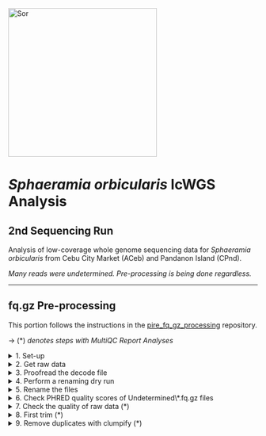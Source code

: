 <img src="http://www.fishbiosystem.ru/PERCIFORMES/Apogonidae/Foto/(Sphaeramia%20orbicularis)%2092f.jpg" alt="Sor" width="300"/>

# *Sphaeramia orbicularis* lcWGS Analysis 

## 2nd Sequencing Run

Analysis of low-coverage whole genome sequencing data for *Sphaeramia orbicularis* from Cebu City Market (ACeb) and Pandanon Island (CPnd). 

_Many reads were undetermined. Pre-processing is being done regardless._

---

## fq.gz Pre-processing

This portion follows the instructions in the [pire_fq_gz_processing](https://github.com/philippinespire/pire_fq_gz_processing) repository. 

→ (*) _denotes steps with MultiQC Report Analyses_

<details><summary>1. Set-up</summary>

### 1. Set-up

Make 2nd sequencing run directory and a README.
```
cd /archive/carpenterlab/pire/pire_sphaeramia_orbicularis_lcwgs

mkdir 2nd_sequencing_run

cd /archive/carpenterlab/pire/pire_sphaeramia_orbicularis_lcwgs/2nd_sequencing_run

nano README.md
```
---
</details>


<details><summary>2. Get raw data</summary>

### 2. Get raw data

Copy raw \*.fq.gz files from the downloads directory.
```
rsync -r /archive/carpenterlab/pire/downloads/sphaeramia_orbicularis/2nd_sequencing_run/fq_raw /archive/carpenterlab/pire/pire_sphaeramia_orbicularis_lcwgs/2nd_sequencing_run/ &
```

It seems that half of the \*.fq.gz files were lost in the renaming process for the original 2nd sequencing run directory. The samples were sequenced twice in different lanes and the original file names were all the same except for the lane ID (L2 & L3). I think `renameFQGZ.bash` takes into account the lane ID, but the `Sor_lcwgs-SeqLane_SequenceNameDecode.tsv` file does not have lane IDs and only has half of the lines that it should, so the files were overwritten. After a cursory glance at a couple of \*.fq.gz files, it looks like L2 files were overwritten by L3 files. That original 2nd sequencing run directory progressed through pire_fq_gz_processing & pire_lcwgs_data_processing. It was renamed to `2nd_sequencing_run_deprecated` and this new directory was started on 1/22/2025. 
```
# number of raw *.fq.gz files in the downloads directory
ls /archive/carpenterlab/pire/downloads/sphaeramia_orbicularis/2nd_sequencing_run/fq_raw/*.fq.gz | wc -l
284

# number of raw *.fq.gz files in the now deprecated directory after they were renamed
ls /archive/carpenterlab/pire/pire_sphaeramia_orbicularis_lcwgs/2nd_sequencing_run_deprecated/fq_raw/*.fq.gz | wc -l 
142

# number of lines with the columns Sequence_Name & Extraction_ID in the rename decode.tsv file
wc -l /archive/carpenterlab/pire/downloads/sphaeramia_orbicularis/2nd_sequencing_run/fq_raw/Sor_lcwgs-SeqLane_SequenceNameDecode.tsv
71
```

Confirm all 284 raw \*.fq.gz files have been copied to the working directory.
```
ls /archive/carpenterlab/pire/pire_sphaeramia_orbicularis_lcwgs/2nd_sequencing_run/fq_raw/*.fq.gz | wc -l
284
```

Count the number of *Undetermined* files.
```
ls /archive/carpenterlab/pire/pire_sphaeramia_orbicularis_lcwgs/2nd_sequencing_run/fq_raw/Undetermined*.fq.gz | wc -l
4 
```
The *Undetermined* files are not included in the decode file. Undetermined files just become `Undetermined-L#-1.fq.gz` & `Undetermined-L#-2.fq.gz`.

Count the number of *determined* files.
```
ls /archive/carpenterlab/pire/pire_sphaeramia_orbicularis_lcwgs/2nd_sequencing_run/fq_raw/So*.fq.gz | wc -l
280
```
The `Sor_lcwgs-SeqLane_SequenceNameDecode.tsv` file should have 141 total lines not 71. There are 280 So\*.fq.gz and each forward and reverse read get their own line, so it should be 140 file names and 1 header column with Sequence_Name & Extraction_ID.

---
</details>


<details><summary>3. Proofread the decode file</summary>

### 3. Proofread the decode file

Investigate the issue with the decode file `Sor_lcwgs-SeqLane_SequenceNameDecode.tsv`.
```
cd fq_raw

cat Sor_lcwgs-SeqLane_SequenceNameDecode.tsv
```

<details><summary>Sor_lcwgs-SeqLane_SequenceNameDecode.tsv</summary>

```
Sequence_Name   Extraction_ID
SoA0100108E     Sor-ACeb_001-Ex1-8E-lcwgs-1-2
SoA0100209E     Sor-ACeb_002-Ex1-9E-lcwgs-1-2
SoA0100310E     Sor-ACeb_003-Ex1-10E-lcwgs-1-2
SoA0100411E     Sor-ACeb_004-Ex1-11E-lcwgs-1-2
SoA0100512E     Sor-ACeb_005-Ex1-12E-lcwgs-1-2
SoA0100601F     Sor-ACeb_006-Ex1-1F-lcwgs-1-2
SoA0100702F     Sor-ACeb_007-Ex1-2F-lcwgs-1-2
SoA0100803F     Sor-ACeb_008-Ex1-3F-lcwgs-1-2
SoA0100904F     Sor-ACeb_009-Ex1-4F-lcwgs-1-2
SoA0101005F     Sor-ACeb_010-Ex1-5F-lcwgs-1-2
SoA0101106F     Sor-ACeb_011-Ex1-6F-lcwgs-1-2
SoA0101207F     Sor-ACeb_012-Ex1-7F-lcwgs-1-2
SoA0101308F     Sor-ACeb_013-Ex1-8F-lcwgs-1-2
SoA0101409F     Sor-ACeb_014-Ex1-9F-lcwgs-1-2
SoA0101510F     Sor-ACeb_015-Ex1-10F-lcwgs-1-2
SoA0101611F     Sor-ACeb_016-Ex1-11F-lcwgs-1-2
SoA0101712F     Sor-ACeb_017-Ex1-12F-lcwgs-1-2
SoA0101801G     Sor-ACeb_018-Ex1-1G-lcwgs-1-2
SoA0101903G     Sor-ACeb_019-Ex1-3G-lcwgs-1-2
SoA0102002G     Sor-ACeb_020-Ex1-2G-lcwgs-1-2
SoA0102104G     Sor-ACeb_021-Ex1-4G-lcwgs-1-2
SoA0102205G     Sor-ACeb_022-Ex1-5G-lcwgs-1-2
SoC0600103E     Sor-CPnd_001-Ex1-3E-lcwgs-1-2
SoC0600205E     Sor-CPnd_002-Ex1-5E-lcwgs-1-2
SoC0600302B     Sor-CPnd_003-Ex1-2B-lcwgs-1-2
SoC0600401G     Sor-CPnd_004-Ex1-1G-lcwgs-1-2
SoC0600503D     Sor-CPnd_005-Ex1-3D-lcwgs-1-2
SoC0600602D     Sor-CPnd_006-Ex1-2D-lcwgs-1-2
SoC0600701C     Sor-CPnd_007-Ex1-1C-lcwgs-1-2
SoC0600801A     Sor-CPnd_008-Ex1-1A-lcwgs-1-2
SoC0600906A     Sor-CPnd_009-Ex1-6A-lcwgs-1-2
SoC0601001H     Sor-CPnd_010-Ex1-1H-lcwgs-1-2
SoC0601205B     Sor-CPnd_012-Ex1-5B-lcwgs-1-2
SoC0601307F     Sor-CPnd_013-Ex1-7F-lcwgs-1-2
SoC0601401F     Sor-CPnd_014-Ex1-1F-lcwgs-1-2
SoC0601505F     Sor-CPnd_015-Ex1-5F-lcwgs-1-2
SoC0601601B     Sor-CPnd_016-Ex1-1B-lcwgs-1-2
SoC0601703G     Sor-CPnd_017-Ex1-3G-lcwgs-1-2
SoC0601801E     Sor-CPnd_018-Ex1-1E-lcwgs-1-2
SoC0601906G     Sor-CPnd_019-Ex1-6G-lcwgs-1-2
SoC0602002E     Sor-CPnd_020-Ex1-2E-lcwgs-1-2
SoC0602207C     Sor-CPnd_022-Ex1-7C-lcwgs-1-2
SoC0602405G     Sor-CPnd_024-Ex1-5G-lcwgs-1-2
SoC0602603H     Sor-CPnd_026-Ex1-3H-lcwgs-1-2
SoC0602703C     Sor-CPnd_027-Ex1-3C-lcwgs-1-2
SoC0602803A     Sor-CPnd_028-Ex1-3A-lcwgs-1-2
SoC0602908E     Sor-CPnd_029-Ex1-8E-lcwgs-1-2
SoC0603002H     Sor-CPnd_030-Ex1-2H-lcwgs-1-2
SoC0603105D     Sor-CPnd_031-Ex1-5D-lcwgs-1-2
SoC0603302F     Sor-CPnd_033-Ex1-2F-lcwgs-1-2
SoC0603404G     Sor-CPnd_034-Ex1-4G-lcwgs-1-2
SoC0603605C     Sor-CPnd_036-Ex1-5C-lcwgs-1-2
SoC0603706C     Sor-CPnd_037-Ex1-6C-lcwgs-1-2
SoC0603802A     Sor-CPnd_038-Ex1-2A-lcwgs-1-2
SoC0604107A     Sor-CPnd_041-Ex1-7A-lcwgs-1-2
SoC0604301D     Sor-CPnd_043-Ex1-1D-lcwgs-1-2
SoC0604408G     Sor-CPnd_044-Ex1-8G-lcwgs-1-2
SoC0604507B     Sor-CPnd_045-Ex1-7B-lcwgs-1-2
SoC0604605A     Sor-CPnd_046-Ex1-5A-lcwgs-1-2
SoC0604903B     Sor-CPnd_049-Ex1-3B-lcwgs-1-2
SoC0605003F     Sor-CPnd_050-Ex1-3F-lcwgs-1-2
SoC0605206D     Sor-CPnd_052-Ex1-6D-lcwgs-1-2
SoC0605302C     Sor-CPnd_053-Ex1-2C-lcwgs-1-2
SoC0605408F     Sor-CPnd_054-Ex1-8F-lcwgs-1-2
SoC0605507G     Sor-CPnd_055-Ex1-7G-lcwgs-1-2
SoC0605802G     Sor-CPnd_058-Ex1-2G-lcwgs-1-2
SoC0606307D     Sor-CPnd_063-Ex1-7D-lcwgs-1-2
SoC0606608B     Sor-CPnd_066-Ex1-8B-lcwgs-1-2
SoC0606906B     Sor-CPnd_069-Ex1-6B-lcwgs-1-2
SoC0607208C     Sor-CPnd_072-Ex1-8C-lcwgs-1-2
```

</p>
</details>

Compare the decode file to the actual raw \*.fq.gz files. 

Make the file `origFileNames_ALL.txt` with all of the original file names. 
```
ls So*.fq.gz > origFileNames_ALL.txt
```

Add a header line to `origFileNames_ALL.txt` with the column names `Sequence_Name` & `Extraction_ID'.
```
sed -i '1i Sequence_Name\tExtraction_ID' origFileNames_ALL.txt
```

<details><summary>origFileNames_ALL.txt</summary>

```
Sequence_Name   Extraction_ID
SoA0100108E_CKDL230038844-1A_22FF32LT3_L2_1.fq.gz
SoA0100108E_CKDL230038844-1A_22FF32LT3_L2_2.fq.gz
SoA0100108E_CKDL230038844-1A_22FF32LT3_L3_1.fq.gz
SoA0100108E_CKDL230038844-1A_22FF32LT3_L3_2.fq.gz
SoA0100209E_CKDL230038844-1A_22FF32LT3_L2_1.fq.gz
SoA0100209E_CKDL230038844-1A_22FF32LT3_L2_2.fq.gz
SoA0100209E_CKDL230038844-1A_22FF32LT3_L3_1.fq.gz
SoA0100209E_CKDL230038844-1A_22FF32LT3_L3_2.fq.gz
SoA0100310E_CKDL230038844-1A_22FF32LT3_L2_1.fq.gz
SoA0100310E_CKDL230038844-1A_22FF32LT3_L2_2.fq.gz
SoA0100310E_CKDL230038844-1A_22FF32LT3_L3_1.fq.gz
SoA0100310E_CKDL230038844-1A_22FF32LT3_L3_2.fq.gz
SoA0100411E_CKDL230038844-1A_22FF32LT3_L2_1.fq.gz
SoA0100411E_CKDL230038844-1A_22FF32LT3_L2_2.fq.gz
SoA0100411E_CKDL230038844-1A_22FF32LT3_L3_1.fq.gz
SoA0100411E_CKDL230038844-1A_22FF32LT3_L3_2.fq.gz
SoA0100512E_CKDL230038844-1A_22FF32LT3_L2_1.fq.gz
SoA0100512E_CKDL230038844-1A_22FF32LT3_L2_2.fq.gz
SoA0100512E_CKDL230038844-1A_22FF32LT3_L3_1.fq.gz
SoA0100512E_CKDL230038844-1A_22FF32LT3_L3_2.fq.gz
SoA0100601F_CKDL230038844-1A_22FF32LT3_L2_1.fq.gz
SoA0100601F_CKDL230038844-1A_22FF32LT3_L2_2.fq.gz
SoA0100601F_CKDL230038844-1A_22FF32LT3_L3_1.fq.gz
SoA0100601F_CKDL230038844-1A_22FF32LT3_L3_2.fq.gz
SoA0100702F_CKDL230038844-1A_22FF32LT3_L2_1.fq.gz
SoA0100702F_CKDL230038844-1A_22FF32LT3_L2_2.fq.gz
SoA0100702F_CKDL230038844-1A_22FF32LT3_L3_1.fq.gz
SoA0100702F_CKDL230038844-1A_22FF32LT3_L3_2.fq.gz
SoA0100803F_CKDL230038844-1A_22FF32LT3_L2_1.fq.gz
SoA0100803F_CKDL230038844-1A_22FF32LT3_L2_2.fq.gz
SoA0100803F_CKDL230038844-1A_22FF32LT3_L3_1.fq.gz
SoA0100803F_CKDL230038844-1A_22FF32LT3_L3_2.fq.gz
SoA0100904F_CKDL230038844-1A_22FF32LT3_L2_1.fq.gz
SoA0100904F_CKDL230038844-1A_22FF32LT3_L2_2.fq.gz
SoA0100904F_CKDL230038844-1A_22FF32LT3_L3_1.fq.gz
SoA0100904F_CKDL230038844-1A_22FF32LT3_L3_2.fq.gz
SoA0101005F_CKDL230038844-1A_22FF32LT3_L2_1.fq.gz
SoA0101005F_CKDL230038844-1A_22FF32LT3_L2_2.fq.gz
SoA0101005F_CKDL230038844-1A_22FF32LT3_L3_1.fq.gz
SoA0101005F_CKDL230038844-1A_22FF32LT3_L3_2.fq.gz
SoA0101106F_CKDL230038844-1A_22FF32LT3_L2_1.fq.gz
SoA0101106F_CKDL230038844-1A_22FF32LT3_L2_2.fq.gz
SoA0101106F_CKDL230038844-1A_22FF32LT3_L3_1.fq.gz
SoA0101106F_CKDL230038844-1A_22FF32LT3_L3_2.fq.gz
SoA0101207F_CKDL230038844-1A_22FF32LT3_L2_1.fq.gz
SoA0101207F_CKDL230038844-1A_22FF32LT3_L2_2.fq.gz
SoA0101207F_CKDL230038844-1A_22FF32LT3_L3_1.fq.gz
SoA0101207F_CKDL230038844-1A_22FF32LT3_L3_2.fq.gz
SoA0101308F_CKDL230038844-1A_22FF32LT3_L2_1.fq.gz
SoA0101308F_CKDL230038844-1A_22FF32LT3_L2_2.fq.gz
SoA0101308F_CKDL230038844-1A_22FF32LT3_L3_1.fq.gz
SoA0101308F_CKDL230038844-1A_22FF32LT3_L3_2.fq.gz
SoA0101409F_CKDL230038844-1A_22FF32LT3_L2_1.fq.gz
SoA0101409F_CKDL230038844-1A_22FF32LT3_L2_2.fq.gz
SoA0101409F_CKDL230038844-1A_22FF32LT3_L3_1.fq.gz
SoA0101409F_CKDL230038844-1A_22FF32LT3_L3_2.fq.gz
SoA0101510F_CKDL230038844-1A_22FF32LT3_L2_1.fq.gz
SoA0101510F_CKDL230038844-1A_22FF32LT3_L2_2.fq.gz
SoA0101510F_CKDL230038844-1A_22FF32LT3_L3_1.fq.gz
SoA0101510F_CKDL230038844-1A_22FF32LT3_L3_2.fq.gz
SoA0101611F_CKDL230038844-1A_22FF32LT3_L2_1.fq.gz
SoA0101611F_CKDL230038844-1A_22FF32LT3_L2_2.fq.gz
SoA0101611F_CKDL230038844-1A_22FF32LT3_L3_1.fq.gz
SoA0101611F_CKDL230038844-1A_22FF32LT3_L3_2.fq.gz
SoA0101712F_CKDL230038844-1A_22FF32LT3_L2_1.fq.gz
SoA0101712F_CKDL230038844-1A_22FF32LT3_L2_2.fq.gz
SoA0101712F_CKDL230038844-1A_22FF32LT3_L3_1.fq.gz
SoA0101712F_CKDL230038844-1A_22FF32LT3_L3_2.fq.gz
SoA0101801G_CKDL230038844-1A_22FF32LT3_L2_1.fq.gz
SoA0101801G_CKDL230038844-1A_22FF32LT3_L2_2.fq.gz
SoA0101801G_CKDL230038844-1A_22FF32LT3_L3_1.fq.gz
SoA0101801G_CKDL230038844-1A_22FF32LT3_L3_2.fq.gz
SoA0101903G_CKDL230038844-1A_22FF32LT3_L2_1.fq.gz
SoA0101903G_CKDL230038844-1A_22FF32LT3_L2_2.fq.gz
SoA0101903G_CKDL230038844-1A_22FF32LT3_L3_1.fq.gz
SoA0101903G_CKDL230038844-1A_22FF32LT3_L3_2.fq.gz
SoA0102002G_CKDL230038844-1A_22FF32LT3_L2_1.fq.gz
SoA0102002G_CKDL230038844-1A_22FF32LT3_L2_2.fq.gz
SoA0102002G_CKDL230038844-1A_22FF32LT3_L3_1.fq.gz
SoA0102002G_CKDL230038844-1A_22FF32LT3_L3_2.fq.gz
SoA0102104G_CKDL230038844-1A_22FF32LT3_L2_1.fq.gz
SoA0102104G_CKDL230038844-1A_22FF32LT3_L2_2.fq.gz
SoA0102104G_CKDL230038844-1A_22FF32LT3_L3_1.fq.gz
SoA0102104G_CKDL230038844-1A_22FF32LT3_L3_2.fq.gz
SoA0102205G_CKDL230038844-1A_22FF32LT3_L2_1.fq.gz
SoA0102205G_CKDL230038844-1A_22FF32LT3_L2_2.fq.gz
SoA0102205G_CKDL230038844-1A_22FF32LT3_L3_1.fq.gz
SoA0102205G_CKDL230038844-1A_22FF32LT3_L3_2.fq.gz
SoC0600103E_CKDL230038844-1A_22FF32LT3_L2_1.fq.gz
SoC0600103E_CKDL230038844-1A_22FF32LT3_L2_2.fq.gz
SoC0600103E_CKDL230038844-1A_22FF32LT3_L3_1.fq.gz
SoC0600103E_CKDL230038844-1A_22FF32LT3_L3_2.fq.gz
SoC0600205E_CKDL230038844-1A_22FF32LT3_L2_1.fq.gz
SoC0600205E_CKDL230038844-1A_22FF32LT3_L2_2.fq.gz
SoC0600205E_CKDL230038844-1A_22FF32LT3_L3_1.fq.gz
SoC0600205E_CKDL230038844-1A_22FF32LT3_L3_2.fq.gz
SoC0600302B_CKDL230038844-1A_22FF32LT3_L2_1.fq.gz
SoC0600302B_CKDL230038844-1A_22FF32LT3_L2_2.fq.gz
SoC0600302B_CKDL230038844-1A_22FF32LT3_L3_1.fq.gz
SoC0600302B_CKDL230038844-1A_22FF32LT3_L3_2.fq.gz
SoC0600401G_CKDL230038844-1A_22FF32LT3_L2_1.fq.gz
SoC0600401G_CKDL230038844-1A_22FF32LT3_L2_2.fq.gz
SoC0600401G_CKDL230038844-1A_22FF32LT3_L3_1.fq.gz
SoC0600401G_CKDL230038844-1A_22FF32LT3_L3_2.fq.gz
SoC0600503D_CKDL230038844-1A_22FF32LT3_L2_1.fq.gz
SoC0600503D_CKDL230038844-1A_22FF32LT3_L2_2.fq.gz
SoC0600503D_CKDL230038844-1A_22FF32LT3_L3_1.fq.gz
SoC0600503D_CKDL230038844-1A_22FF32LT3_L3_2.fq.gz
SoC0600602D_CKDL230038844-1A_22FF32LT3_L2_1.fq.gz
SoC0600602D_CKDL230038844-1A_22FF32LT3_L2_2.fq.gz
SoC0600602D_CKDL230038844-1A_22FF32LT3_L3_1.fq.gz
SoC0600602D_CKDL230038844-1A_22FF32LT3_L3_2.fq.gz
SoC0600701C_CKDL230038844-1A_22FF32LT3_L2_1.fq.gz
SoC0600701C_CKDL230038844-1A_22FF32LT3_L2_2.fq.gz
SoC0600701C_CKDL230038844-1A_22FF32LT3_L3_1.fq.gz
SoC0600701C_CKDL230038844-1A_22FF32LT3_L3_2.fq.gz
SoC0600801A_CKDL230038844-1A_22FF32LT3_L2_1.fq.gz
SoC0600801A_CKDL230038844-1A_22FF32LT3_L2_2.fq.gz
SoC0600801A_CKDL230038844-1A_22FF32LT3_L3_1.fq.gz
SoC0600801A_CKDL230038844-1A_22FF32LT3_L3_2.fq.gz
SoC0600906A_CKDL230038844-1A_22FF32LT3_L2_1.fq.gz
SoC0600906A_CKDL230038844-1A_22FF32LT3_L2_2.fq.gz
SoC0600906A_CKDL230038844-1A_22FF32LT3_L3_1.fq.gz
SoC0600906A_CKDL230038844-1A_22FF32LT3_L3_2.fq.gz
SoC0601001H_CKDL230038844-1A_22FF32LT3_L2_1.fq.gz
SoC0601001H_CKDL230038844-1A_22FF32LT3_L2_2.fq.gz
SoC0601001H_CKDL230038844-1A_22FF32LT3_L3_1.fq.gz
SoC0601001H_CKDL230038844-1A_22FF32LT3_L3_2.fq.gz
SoC0601205B_CKDL230038844-1A_22FF32LT3_L2_1.fq.gz
SoC0601205B_CKDL230038844-1A_22FF32LT3_L2_2.fq.gz
SoC0601205B_CKDL230038844-1A_22FF32LT3_L3_1.fq.gz
SoC0601205B_CKDL230038844-1A_22FF32LT3_L3_2.fq.gz
SoC0601307F_CKDL230038844-1A_22FF32LT3_L2_1.fq.gz
SoC0601307F_CKDL230038844-1A_22FF32LT3_L2_2.fq.gz
SoC0601307F_CKDL230038844-1A_22FF32LT3_L3_1.fq.gz
SoC0601307F_CKDL230038844-1A_22FF32LT3_L3_2.fq.gz
SoC0601401F_CKDL230038844-1A_22FF32LT3_L2_1.fq.gz
SoC0601401F_CKDL230038844-1A_22FF32LT3_L2_2.fq.gz
SoC0601401F_CKDL230038844-1A_22FF32LT3_L3_1.fq.gz
SoC0601401F_CKDL230038844-1A_22FF32LT3_L3_2.fq.gz
SoC0601505F_CKDL230038844-1A_22FF32LT3_L2_1.fq.gz
SoC0601505F_CKDL230038844-1A_22FF32LT3_L2_2.fq.gz
SoC0601505F_CKDL230038844-1A_22FF32LT3_L3_1.fq.gz
SoC0601505F_CKDL230038844-1A_22FF32LT3_L3_2.fq.gz
SoC0601601B_CKDL230038844-1A_22FF32LT3_L2_1.fq.gz
SoC0601601B_CKDL230038844-1A_22FF32LT3_L2_2.fq.gz
SoC0601601B_CKDL230038844-1A_22FF32LT3_L3_1.fq.gz
SoC0601601B_CKDL230038844-1A_22FF32LT3_L3_2.fq.gz
SoC0601703G_CKDL230038844-1A_22FF32LT3_L2_1.fq.gz
SoC0601703G_CKDL230038844-1A_22FF32LT3_L2_2.fq.gz
SoC0601703G_CKDL230038844-1A_22FF32LT3_L3_1.fq.gz
SoC0601703G_CKDL230038844-1A_22FF32LT3_L3_2.fq.gz
SoC0601801E_CKDL230038844-1A_22FF32LT3_L2_1.fq.gz
SoC0601801E_CKDL230038844-1A_22FF32LT3_L2_2.fq.gz
SoC0601801E_CKDL230038844-1A_22FF32LT3_L3_1.fq.gz
SoC0601801E_CKDL230038844-1A_22FF32LT3_L3_2.fq.gz
SoC0601906G_CKDL230038844-1A_22FF32LT3_L2_1.fq.gz
SoC0601906G_CKDL230038844-1A_22FF32LT3_L2_2.fq.gz
SoC0601906G_CKDL230038844-1A_22FF32LT3_L3_1.fq.gz
SoC0601906G_CKDL230038844-1A_22FF32LT3_L3_2.fq.gz
SoC0602002E_CKDL230038844-1A_22FF32LT3_L2_1.fq.gz
SoC0602002E_CKDL230038844-1A_22FF32LT3_L2_2.fq.gz
SoC0602002E_CKDL230038844-1A_22FF32LT3_L3_1.fq.gz
SoC0602002E_CKDL230038844-1A_22FF32LT3_L3_2.fq.gz
SoC0602207C_CKDL230038844-1A_22FF32LT3_L2_1.fq.gz
SoC0602207C_CKDL230038844-1A_22FF32LT3_L2_2.fq.gz
SoC0602207C_CKDL230038844-1A_22FF32LT3_L3_1.fq.gz
SoC0602207C_CKDL230038844-1A_22FF32LT3_L3_2.fq.gz
SoC0602405G_CKDL230038844-1A_22FF32LT3_L2_1.fq.gz
SoC0602405G_CKDL230038844-1A_22FF32LT3_L2_2.fq.gz
SoC0602405G_CKDL230038844-1A_22FF32LT3_L3_1.fq.gz
SoC0602405G_CKDL230038844-1A_22FF32LT3_L3_2.fq.gz
SoC0602603H_CKDL230038844-1A_22FF32LT3_L2_1.fq.gz
SoC0602603H_CKDL230038844-1A_22FF32LT3_L2_2.fq.gz
SoC0602603H_CKDL230038844-1A_22FF32LT3_L3_1.fq.gz
SoC0602603H_CKDL230038844-1A_22FF32LT3_L3_2.fq.gz
SoC0602703C_CKDL230038844-1A_22FF32LT3_L2_1.fq.gz
SoC0602703C_CKDL230038844-1A_22FF32LT3_L2_2.fq.gz
SoC0602703C_CKDL230038844-1A_22FF32LT3_L3_1.fq.gz
SoC0602703C_CKDL230038844-1A_22FF32LT3_L3_2.fq.gz
SoC0602803A_CKDL230038844-1A_22FF32LT3_L2_1.fq.gz
SoC0602803A_CKDL230038844-1A_22FF32LT3_L2_2.fq.gz
SoC0602803A_CKDL230038844-1A_22FF32LT3_L3_1.fq.gz
SoC0602803A_CKDL230038844-1A_22FF32LT3_L3_2.fq.gz
SoC0602908E_CKDL230038844-1A_22FF32LT3_L2_1.fq.gz
SoC0602908E_CKDL230038844-1A_22FF32LT3_L2_2.fq.gz
SoC0602908E_CKDL230038844-1A_22FF32LT3_L3_1.fq.gz
SoC0602908E_CKDL230038844-1A_22FF32LT3_L3_2.fq.gz
SoC0603002H_CKDL230038844-1A_22FF32LT3_L2_1.fq.gz
SoC0603002H_CKDL230038844-1A_22FF32LT3_L2_2.fq.gz
SoC0603002H_CKDL230038844-1A_22FF32LT3_L3_1.fq.gz
SoC0603002H_CKDL230038844-1A_22FF32LT3_L3_2.fq.gz
SoC0603105D_CKDL230038844-1A_22FF32LT3_L2_1.fq.gz
SoC0603105D_CKDL230038844-1A_22FF32LT3_L2_2.fq.gz
SoC0603105D_CKDL230038844-1A_22FF32LT3_L3_1.fq.gz
SoC0603105D_CKDL230038844-1A_22FF32LT3_L3_2.fq.gz
SoC0603302F_CKDL230038844-1A_22FF32LT3_L2_1.fq.gz
SoC0603302F_CKDL230038844-1A_22FF32LT3_L2_2.fq.gz
SoC0603302F_CKDL230038844-1A_22FF32LT3_L3_1.fq.gz
SoC0603302F_CKDL230038844-1A_22FF32LT3_L3_2.fq.gz
SoC0603404G_CKDL230038844-1A_22FF32LT3_L2_1.fq.gz
SoC0603404G_CKDL230038844-1A_22FF32LT3_L2_2.fq.gz
SoC0603404G_CKDL230038844-1A_22FF32LT3_L3_1.fq.gz
SoC0603404G_CKDL230038844-1A_22FF32LT3_L3_2.fq.gz
SoC0603605C_CKDL230038844-1A_22FF32LT3_L2_1.fq.gz
SoC0603605C_CKDL230038844-1A_22FF32LT3_L2_2.fq.gz
SoC0603605C_CKDL230038844-1A_22FF32LT3_L3_1.fq.gz
SoC0603605C_CKDL230038844-1A_22FF32LT3_L3_2.fq.gz
SoC0603706C_CKDL230038844-1A_22FF32LT3_L2_1.fq.gz
SoC0603706C_CKDL230038844-1A_22FF32LT3_L2_2.fq.gz
SoC0603706C_CKDL230038844-1A_22FF32LT3_L3_1.fq.gz
SoC0603706C_CKDL230038844-1A_22FF32LT3_L3_2.fq.gz
SoC0603802A_CKDL230038844-1A_22FF32LT3_L2_1.fq.gz
SoC0603802A_CKDL230038844-1A_22FF32LT3_L2_2.fq.gz
SoC0603802A_CKDL230038844-1A_22FF32LT3_L3_1.fq.gz
SoC0603802A_CKDL230038844-1A_22FF32LT3_L3_2.fq.gz
SoC0604107A_CKDL230038844-1A_22FF32LT3_L2_1.fq.gz
SoC0604107A_CKDL230038844-1A_22FF32LT3_L2_2.fq.gz
SoC0604107A_CKDL230038844-1A_22FF32LT3_L3_1.fq.gz
SoC0604107A_CKDL230038844-1A_22FF32LT3_L3_2.fq.gz
SoC0604301D_CKDL230038844-1A_22FF32LT3_L2_1.fq.gz
SoC0604301D_CKDL230038844-1A_22FF32LT3_L2_2.fq.gz
SoC0604301D_CKDL230038844-1A_22FF32LT3_L3_1.fq.gz
SoC0604301D_CKDL230038844-1A_22FF32LT3_L3_2.fq.gz
SoC0604408G_CKDL230038844-1A_22FF32LT3_L2_1.fq.gz
SoC0604408G_CKDL230038844-1A_22FF32LT3_L2_2.fq.gz
SoC0604408G_CKDL230038844-1A_22FF32LT3_L3_1.fq.gz
SoC0604408G_CKDL230038844-1A_22FF32LT3_L3_2.fq.gz
SoC0604507B_CKDL230038844-1A_22FF32LT3_L2_1.fq.gz
SoC0604507B_CKDL230038844-1A_22FF32LT3_L2_2.fq.gz
SoC0604507B_CKDL230038844-1A_22FF32LT3_L3_1.fq.gz
SoC0604507B_CKDL230038844-1A_22FF32LT3_L3_2.fq.gz
SoC0604605A_CKDL230038844-1A_22FF32LT3_L2_1.fq.gz
SoC0604605A_CKDL230038844-1A_22FF32LT3_L2_2.fq.gz
SoC0604605A_CKDL230038844-1A_22FF32LT3_L3_1.fq.gz
SoC0604605A_CKDL230038844-1A_22FF32LT3_L3_2.fq.gz
SoC0604903B_CKDL230038844-1A_22FF32LT3_L2_1.fq.gz
SoC0604903B_CKDL230038844-1A_22FF32LT3_L2_2.fq.gz
SoC0604903B_CKDL230038844-1A_22FF32LT3_L3_1.fq.gz
SoC0604903B_CKDL230038844-1A_22FF32LT3_L3_2.fq.gz
SoC0605003F_CKDL230038844-1A_22FF32LT3_L2_1.fq.gz
SoC0605003F_CKDL230038844-1A_22FF32LT3_L2_2.fq.gz
SoC0605003F_CKDL230038844-1A_22FF32LT3_L3_1.fq.gz
SoC0605003F_CKDL230038844-1A_22FF32LT3_L3_2.fq.gz
SoC0605206D_CKDL230038844-1A_22FF32LT3_L2_1.fq.gz
SoC0605206D_CKDL230038844-1A_22FF32LT3_L2_2.fq.gz
SoC0605206D_CKDL230038844-1A_22FF32LT3_L3_1.fq.gz
SoC0605206D_CKDL230038844-1A_22FF32LT3_L3_2.fq.gz
SoC0605302C_CKDL230038844-1A_22FF32LT3_L2_1.fq.gz
SoC0605302C_CKDL230038844-1A_22FF32LT3_L2_2.fq.gz
SoC0605302C_CKDL230038844-1A_22FF32LT3_L3_1.fq.gz
SoC0605302C_CKDL230038844-1A_22FF32LT3_L3_2.fq.gz
SoC0605408F_CKDL230038844-1A_22FF32LT3_L2_1.fq.gz
SoC0605408F_CKDL230038844-1A_22FF32LT3_L2_2.fq.gz
SoC0605408F_CKDL230038844-1A_22FF32LT3_L3_1.fq.gz
SoC0605408F_CKDL230038844-1A_22FF32LT3_L3_2.fq.gz
SoC0605507G_CKDL230038844-1A_22FF32LT3_L2_1.fq.gz
SoC0605507G_CKDL230038844-1A_22FF32LT3_L2_2.fq.gz
SoC0605507G_CKDL230038844-1A_22FF32LT3_L3_1.fq.gz
SoC0605507G_CKDL230038844-1A_22FF32LT3_L3_2.fq.gz
SoC0605802G_CKDL230038844-1A_22FF32LT3_L2_1.fq.gz
SoC0605802G_CKDL230038844-1A_22FF32LT3_L2_2.fq.gz
SoC0605802G_CKDL230038844-1A_22FF32LT3_L3_1.fq.gz
SoC0605802G_CKDL230038844-1A_22FF32LT3_L3_2.fq.gz
SoC0606307D_CKDL230038844-1A_22FF32LT3_L2_1.fq.gz
SoC0606307D_CKDL230038844-1A_22FF32LT3_L2_2.fq.gz
SoC0606307D_CKDL230038844-1A_22FF32LT3_L3_1.fq.gz
SoC0606307D_CKDL230038844-1A_22FF32LT3_L3_2.fq.gz
SoC0606608B_CKDL230038844-1A_22FF32LT3_L2_1.fq.gz
SoC0606608B_CKDL230038844-1A_22FF32LT3_L2_2.fq.gz
SoC0606608B_CKDL230038844-1A_22FF32LT3_L3_1.fq.gz
SoC0606608B_CKDL230038844-1A_22FF32LT3_L3_2.fq.gz
SoC0606906B_CKDL230038844-1A_22FF32LT3_L2_1.fq.gz
SoC0606906B_CKDL230038844-1A_22FF32LT3_L2_2.fq.gz
SoC0606906B_CKDL230038844-1A_22FF32LT3_L3_1.fq.gz
SoC0606906B_CKDL230038844-1A_22FF32LT3_L3_2.fq.gz
SoC0607208C_CKDL230038844-1A_22FF32LT3_L2_1.fq.gz
SoC0607208C_CKDL230038844-1A_22FF32LT3_L2_2.fq.gz
SoC0607208C_CKDL230038844-1A_22FF32LT3_L3_1.fq.gz
SoC0607208C_CKDL230038844-1A_22FF32LT3_L3_2.fq.gz
```

</p>
</details>

Create a script `process_decode_FileNames_all.sh` to use the input files `Sor_lcwgs-SeqLane_SequenceNameDecode.tsv` & `origFileNames_ALL.txt` to create the decode file `Sor_lcwgs-SeqLane_SequenceNameDecode_ALL.tsv` with all of the file names including the lane ID. This output file .tsv should have 141 lines, including a header with 140 file names. 

Create the script `process_decode_FileNames_all.sh`. 

<details><summary>process_decode_FileNames_all.sh</summary>

```
#!/bin/bash

# Define input and output files
TSV_FILE="Sor_lcwgs-SeqLane_SequenceNameDecode.tsv"
TXT_FILE="origFileNames_ALL.txt"
OUTPUT_FILE="Sor_lcwgs-SeqLane_SequenceNameDecode_ALL.tsv"

# Ensure input files exist
if [[ ! -f "$TSV_FILE" || ! -f "$TXT_FILE" ]]; then
  echo "Error: One or both input files are missing!"
  exit 1
fi

# Create a temporary file for mapping Sequence_Name to Extraction_ID
awk -F'\t' 'NR>1 {print $1, $2}' "$TSV_FILE" > seq_map.tmp

# Prepare a temporary file for unique values
TEMP_OUTPUT="temp_output.tsv"
echo -e "Sequence_Name\tExtraction_ID" > "$TEMP_OUTPUT"

# Process each line in the input TXT file (excluding header)
tail -n +2 "$TXT_FILE" | while read -r line; do
  # Remove the last 8 characters from Sequence_Name
  sequence_name_trimmed="${line:0:-8}"

  # Extract the prefix (characters before the first underscore)
  prefix=$(echo "$line" | cut -d'_' -f1)

  # Find corresponding Extraction_ID from seq_map.tmp
  extraction_id=$(awk -v pfx="$prefix" '$1 == pfx {print $2}' seq_map.tmp)

  # If no match is found, assign "UNKNOWN"
  [[ -z "$extraction_id" ]] && extraction_id="UNKNOWN"

  # Write to temporary output file
  echo -e "$sequence_name_trimmed\t$extraction_id" >> "$TEMP_OUTPUT"
done

# Sort and remove duplicate lines, then save as final output file
sort -u "$TEMP_OUTPUT" > "$OUTPUT_FILE"

# Cleanup temporary files
rm seq_map.tmp "$TEMP_OUTPUT"

echo "Processing complete. Output saved to $OUTPUT_FILE"
```

</p>
</details>

Run the script `process_decode_FileNames_all.sh`.
```
bash process_decode_FileNames_all.sh
```

Output:
```
Processing complete. Output saved to Sor_lcwgs-SeqLane_SequenceNameDecode_ALL.tsv
```

Check output file `Sor_lcwgs-SeqLane_SequenceNameDecode_ALL.tsv`. 
```
cat Sor_lcwgs-SeqLane_SequenceNameDecode_ALL.tsv | wc -l
141
```
This is the correct number of lines for the decode file. 

---
</details>


<details><summary>4. Perform a renaming dry run</summary>

### 4. Perform a renaming dry run

Use the script `renameFQGZ_keeplane2.bash` to rename the files instead of `renameFQGZ.bash`, because the lane ID needs to be maintained between the original file name and the new file name. 

Perform a renaming dry run.
```
bash /home/e1garcia/shotgun_PIRE/pire_fq_gz_processing/renameFQGZ_keeplane2.bash Sor_lcwgs-SeqLane_SequenceNameDecode_ALL.tsv
```
The decode dry run looks good!

---
</details>


<details><summary>5. Rename the files</summary>

### 5. Rename the files

Rename the files for real with `renameFQGZ_keeplane2.bash`.
```
bash /home/e1garcia/shotgun_PIRE/pire_fq_gz_processing/renameFQGZ_keeplane2.bash Sor_lcwgs-SeqLane_SequenceNameDecode_ALL.tsv rename
```

Check the total number of \*.fq.gz files.
```
ls *.fq.gz | wc -l
284
```

All files were correctly renamed and all files were maintained! New file names include the lane ID. 

---
</details>


<details><summary>6. Check PHRED quality scores of Undetermined\*.fq.gz files</summary>

### 6. Check PHRED quality scores of Undetermined\*.fq.gz files

1. Create a new directory to analyze raw .fq.gz file phred quality scores.
```
cd /archive/carpenterlab/pire/pire_sphaeramia_orbicularis_lcwgs/2nd_sequencing_run

mkdir fq_raw_phred
```

2. Create a List of .fq.gz File Names.

Run the following command to generate a .txt file containing the list of all .fq.gz files in the directory:
```
ls fq_raw/*.fq.gz > fq_file_list.txt
```

3. Create a Bash Script to Extract the First 100 Reads.

Create a script called `extract_reads.sh`:
```
#!/bin/bash

# Define the number of lines to extract (100 reads = 400 lines)
NUM_LINES=400

# Ensure the output directory exists
mkdir -p fq_raw_phred

# Read file names from fq_file_list.txt and process each file
while read -r fq_file; do
    # Extract only the filename (basename) without the full path
    filename=$(basename "$fq_file")

    # Generate output file name within fq_raw_phred/
    output_file="fq_raw_phred/${filename%.fq.gz}_subset.fastq"

    # Extract the first 100 reads (400 lines) and save to the output file
    zcat "$fq_file" | head -n $NUM_LINES > "$output_file"

    # Print status message
    echo "Extracted first 100 reads from $fq_file into $output_file"
done < fq_file_list.txt
```

4. Run the script `extract_reads.sh`.
```
bash extract_reads.sh
```

5. Create a List of Subset FASTQ Files.
```
ls fq_raw_phred/*.fastq > fq_phred_file_list.txt
```

6. Create a Script to Extract Quality Scores.

Create a script named `extract_phred_scores.sh` in 2nd_sequencing_run/:
```
#!/bin/bash

# Ensure output directory exists
mkdir -p fq_raw_phred_scores

# Read each subset FASTQ file from the list
while read -r fastq_file; do
    # Extract only the filename (without path)
    filename=$(basename "$fastq_file")

    # Define the output file name inside fq_raw_phred_scores
    output_file="fq_raw_phred_scores/${filename%.fastq}_quality.txt"

    # Extract only the Phred quality score lines (every 4th line in the FASTQ file)
    awk 'NR%4==0' "$fastq_file" > "$output_file"

    echo "Extracted quality scores from $fastq_file to $output_file"
done < fq_phred_file_list.txt
```

7. Run the script. 
```
bash extract_phred_scores.sh
```

8. Convert ASCII-Encoded Quality Scores to Numeric Phred Scores.

Create a Python script to convert ASCII scores to numeric Phred scores. Save this as convert_phred.py inside 2nd_sequencing_run/:
```
import numpy as np
import os

# Function to convert ASCII-encoded Phred quality scores to numeric values
def phred_to_qscore(quality_str):
    return [ord(q) - 33 for q in quality_str.strip()]

# Define input/output directories
input_dir = "fq_raw_phred_scores"
output_dir = "fq_raw_phred_scores_numeric"
os.makedirs(output_dir, exist_ok=True)

# Process each quality score file
for quality_file in os.listdir(input_dir):
    if quality_file.endswith("_quality.txt"):
        input_path = os.path.join(input_dir, quality_file)
        output_path = os.path.join(output_dir, quality_file.replace("_quality.txt", "_phred_scores.csv"))

        # Read quality scores and convert to Phred scores
        with open(input_path, 'r') as infile:
            all_scores = [phred_to_qscore(line) for line in infile]

        # Convert to NumPy array for easy calculations
        scores_array = np.array(all_scores)

        # Save as CSV for further analysis
        np.savetxt(output_path, scores_array, delimiter=",", fmt="%d")

        print(f"Converted {quality_file} to numeric Phred scores -> {output_path}")
```

9. Run the script `convert_phred.py`.
```
module load container_env python3

crun.python3 python convert_phred.py
```

10. Verify the Output

Now, the numeric Phred scores should be stored in fq_raw_phred_scores_numeric/ as CSV files. Each file (e.g., Undetermined_1_subset_phred_scores.csv) will contain Phred scores as numerical values.

Check the directory:
```
ls fq_raw_phred_scores_numeric/
```

11. Compare Phred Scores Between Undetermined and Sample Reads.

Once the CSV files are generated, we can analyze the scores. Plot Quality Score Distributions. Create plot_phred.py inside 2nd_sequencing_run/:
```
import numpy as np
import matplotlib.pyplot as plt
import os
import scipy.stats as stats

# Define input directory
input_dir = "fq_raw_phred_scores_numeric"

# Lists to store Phred quality scores
undetermined_scores = []
sample_scores = []

# Read all numeric Phred score CSV files
for file in os.listdir(input_dir):
    if file.endswith("_phred_scores.csv"):
        filepath = os.path.join(input_dir, file)
        data = np.loadtxt(filepath, delimiter=",")

        # Compute mean Phred score per read
        mean_scores = np.mean(data, axis=1)

        # Categorize the scores based on filename
        if "Undetermined" in file:
            undetermined_scores.extend(mean_scores)
        else:
            sample_scores.extend(mean_scores)

# Convert to NumPy arrays for statistical analysis
undetermined_scores = np.array(undetermined_scores)
sample_scores = np.array(sample_scores)

# Create a histogram
plt.figure(figsize=(10, 6))
plt.hist(undetermined_scores, bins=20, alpha=0.5, label="Undetermined Reads", color="red", edgecolor='black')
plt.hist(sample_scores, bins=20, alpha=0.5, label="Sample Reads", color="blue", edgecolor='black')
plt.xlabel("Mean Phred Quality Score")
plt.ylabel("Read Count")
plt.legend()
plt.title("Quality Score Distribution: Undetermined vs. Sample Reads")

# Save histogram to file
histogram_path = "quality_score_comparison.png"
plt.savefig(histogram_path, dpi=300)
print(f"Histogram saved to {histogram_path}")

# Perform t-test
t_stat, p_value = stats.ttest_ind(undetermined_scores, sample_scores, equal_var=False)

# Print results
print("\nStatistical Analysis (T-Test Results)")
print(f"T-Statistic: {t_stat:.4f}")
print(f"P-Value: {p_value:.4e}")

# Save results to a text file
with open("quality_score_analysis.txt", "w") as f:
    f.write("Statistical Analysis (T-Test Results)\n")
    f.write(f"T-Statistic: {t_stat:.4f}\n")
    f.write(f"P-Value: {p_value:.4e}\n")

print("Statistical analysis saved to quality_score_analysis.txt")
```

12. Run the Plotting Script
```
crun.python3 python plot_phred.py
```

Output:
```
Histogram saved to quality_score_comparison.png

Statistical Analysis (T-Test Results)
T-Statistic: 0.0779
P-Value: 9.3792e-01
Statistical analysis saved to quality_score_analysis.txt
```

13. Python Script to Calculate Average & Standard Deviation of Phred Quality Scores.

This `compute_phred_stats.py` script:
- Computes the mean and standard deviation of Phred quality scores.
- Separates results for Undetermined and Sample files.
- Saves the results in phred_quality_stats.txt.
```
import numpy as np
import os

# Define input directory
input_dir = "fq_raw_phred_scores_numeric"

# Lists to store Phred quality scores
undetermined_scores = []
sample_scores = []

# Read all numeric Phred score CSV files
for file in os.listdir(input_dir):
    if file.endswith("_phred_scores.csv"):
        filepath = os.path.join(input_dir, file)
        data = np.loadtxt(filepath, delimiter=",")

        # Compute mean Phred score per read
        mean_scores = np.mean(data, axis=1)

        # Categorize the scores based on filename
        if "Undetermined" in file:
            undetermined_scores.extend(mean_scores)
        else:
            sample_scores.extend(mean_scores)

# Convert lists to NumPy arrays
undetermined_scores = np.array(undetermined_scores)
sample_scores = np.array(sample_scores)

# Compute statistics
undetermined_mean = np.mean(undetermined_scores)
undetermined_std = np.std(undetermined_scores)

sample_mean = np.mean(sample_scores)
sample_std = np.std(sample_scores)

# Print results to console
print("\nPhred Quality Score Statistics")
print(f"Undetermined Reads - Mean: {undetermined_mean:.2f}, Std Dev: {undetermined_std:.2f}")
print(f"Sample Reads - Mean: {sample_mean:.2f}, Std Dev: {sample_std:.2f}")

# Save results to a text file
with open("phred_quality_stats.txt", "w") as f:
    f.write("Phred Quality Score Statistics\n")
    f.write(f"Undetermined Reads - Mean: {undetermined_mean:.2f}, Std Dev: {undetermined_std:.2f}\n")
    f.write(f"Sample Reads - Mean: {sample_mean:.2f}, Std Dev: {sample_std:.2f}\n")

print("\nStatistics saved to phred_quality_stats.txt")
```

14. Run the `compute_phred_stats.py` script:
```
crun.python3 python compute_phred_stats.py
```

Output:
```
Phred Quality Score Statistics
Undetermined Reads - Mean: 37.95, Std Dev: 2.82
Sample Reads - Mean: 37.94, Std Dev: 3.15
```

There is not a significant difference between the phred quality score of the first 100 reads of the Undetermined\*.fq.gz files compared to the Sor\*.fq.gz files for the 2nd sequencing run. 

---
</details>

<details><summary>7. Check the quality of raw data (*)</summary>

## 7. Check the quality of raw data (*)

Execute `Multi_FASTQC.sh`:
```
[hpc-0373@wahab-01 2nd_sequencing_run]$ sbatch /home/e1garcia/shotgun_PIRE/pire_fq_gz_processing/Multi_FASTQC.sh "fq_raw" "fqc_raw_report"  "fq.gz"
Submitted batch job 4256518
```

### MultiQC output (fq_raw/fqc_raw_report.html):
*

```
‣ % duplication - 
    • Alb: 
    • Contemp: 
    • Undertermined: 
‣ GC content - 
    • Alb: 
    • Contemp: 
    • Undetermined: 
‣ number of reads - 
    • Alb: 
    • Contemp: 
    • Undetermined: 
```
---
</details>

<details><summary>8. First trim (*)</summary>

## 8. First trim (*)

Run `runFASTP_1st_trim.sbatch`:
```
[hpc-0373@wahab-01 2nd_sequencing_run]$ sbatch /home/e1garcia/shotgun_PIRE/pire_fq_gz_processing/runFASTP_1st_trim.sbatch fq_raw fq_fp1
Submitted batch job 4265444
```
### Review the FastQC output (fq_fp1/1st_fastp_report.html):
* 

```
‣ % duplication - 
    • Alb: 
    • Contemp: 
    • Undertermined: 
‣ GC content -
    • Alb: 
    • Contemp: 
    • Undertermined: 
‣ passing filter - 
    • Alb: 
    • Contemp: 
    • Undertermined: 
‣ % adapter - 
    • Alb: 
    • Contemp: 
    • Undertermined: 
‣ number of reads - 
    • Alb: 
    • Contemp: 
    • Undertermined: 
```
---
</details>

<details><summary>9. Remove duplicates with clumpify (*)</summary>

## 9. Remove duplicates with clumpify (*)

<details><summary>6a. Remove duplicates</summary>
	
### 9a. Remove duplicates

XXXXXX do not run until Sin is on step 8d XXXXXX
```
[hpc-0373@wahab-01 2nd_sequencing_run]$ bash /home/e1garcia/shotgun_PIRE/pire_fq_gz_processing/runCLUMPIFY_r1r2_array.bash fq_fp1 fq_fp1_clmp /scratch/hpc-0373 20
Submitted batch job XXXXXXX
```
</details>
